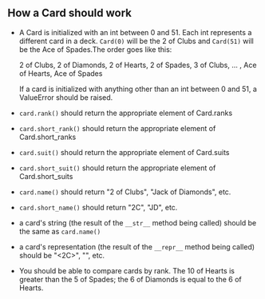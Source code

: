 How a Card should work
----------------------

- A Card is initialized with an int between 0 and 51. Each int represents a 
  different card in a deck. `Card(0)` will be the 2 of Clubs and `Card(51)` will 
  be the Ace of Spades.The order goes like this:

  2 of Clubs, 2 of Diamonds, 2 of Hearts, 2 of Spades, 3 of Clubs, ... , 
  Ace of Hearts, Ace of Spades

  If a card is initialized with anything other than an int between 0 and 51, 
  a ValueError should be raised.

- `card.rank()` should return the appropriate element of Card.ranks 
- `card.short_rank()` should return the appropriate element of Card.short_ranks 
- `card.suit()` should return the appropriate element of Card.suits
- `card.short_suit()` should return the appropriate element of Card.short_suits 
- `card.name()` should return "2 of Clubs", "Jack of Diamonds", etc.
- `card.short_name()` should return "2C", "JD", etc.
- a card's string (the result of the `__str__` method being called)
  should be the same as `card.name()`
- a card's representation (the result of the `__repr__` method being called) should 
  be "<2C>", "<JD>", etc.
- You should be able to compare cards by rank. The 10 of Hearts is greater than
  the 5 of Spades; the 6 of Diamonds is equal to the 6 of Hearts.

